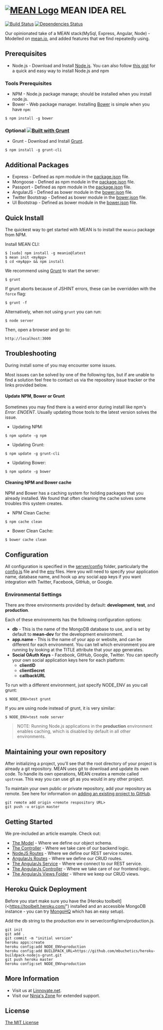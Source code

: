 # [![MEAN Logo](http://www.mean.io/img/logos/meanlogo.png)](http://mean.io/) MEAN IDEA REL

[![Build Status](https://travis-ci.org/linnovate/mean.png?branch=master)](https://travis-ci.org/linnovate/mean)
[![Dependencies Status](https://david-dm.org/linnovate/mean.png)](https://david-dm.org/linnovate/mean)

Our opinionated take of a MEAN stack(MySql, Express, Angular, Node) - Modelled on [mean.io](http://mean.io/), and added features that we find repeatedly using.

## Prerequisites
* Node.js - Download and Install [Node.js](http://www.nodejs.org/download/). You can also follow [this gist](https://gist.github.com/isaacs/579814) for a quick and easy way to install Node.js and npm

### Tools Prerequisites
* NPM - Node.js package manage; should be installed when you install node.js.
* Bower - Web package manager. Installing [Bower](http://bower.io/) is simple when you have `npm`:

```
$ npm install -g bower
```

### Optional [![Built with Grunt](https://cdn.gruntjs.com/builtwith.png)](http://gruntjs.com/)
* Grunt - Download and Install [Grunt](http://gruntjs.com).
```
$ npm install -g grunt-cli
```

## Additional Packages
* Express - Defined as npm module in the [package.json](package.json) file.
* Mongoose - Defined as npm module in the [package.json](package.json) file.
* Passport - Defined as npm module in the [package.json](package.json) file.
* AngularJS - Defined as bower module in the [bower.json](bower.json) file.
* Twitter Bootstrap - Defined as bower module in the [bower.json](bower.json) file.
* UI Bootstrap - Defined as bower module in the [bower.json](bower.json) file.

## Quick Install
  The quickest way to get started with MEAN is to install the `meanio` package from NPM.

  Install MEAN CLI:

    $ [sudo] npm install -g meanio@latest
    $ mean init <myApp>
    $ cd <myApp> && npm install

  We recommend using [Grunt](https://github.com/gruntjs/grunt-cli) to start the server:

    $ grunt

  If grunt aborts because of JSHINT errors, these can be overridden with the `force` flag:

    $ grunt -f

  Alternatively, when not using `grunt` you can run:

    $ node server

  Then, open a browser and go to:

    http://localhost:3000


## Troubleshooting
During install some of you may encounter some issues.

Most issues can be solved by one of the following tips, but if are unable to find a solution feel free to contact us via the repository issue tracker or the links provided below.

#### Update NPM, Bower or Grunt
Sometimes you may find there is a weird error during install like npm's *Error: ENOENT*. Usually updating those tools to the latest version solves the issue.

* Updating NPM:
```
$ npm update -g npm
```

* Updating Grunt:
```
$ npm update -g grunt-cli
```

* Updating Bower:
```
$ npm update -g bower
```

#### Cleaning NPM and Bower cache
NPM and Bower has a caching system for holding packages that you already installed.
We found that often cleaning the cache solves some troubles this system creates.

* NPM Clean Cache:
```
$ npm cache clean
```

* Bower Clean Cache:
```
$ bower cache clean
```


## Configuration
All configuration is specified in the [server/config](server/config/) folder, particularly the [config.js](server/config/config.js) file and the [env](server/config/env/) files. Here you will need to specify your application name, database name, and hook up any social app keys if you want integration with Twitter, Facebook, GitHub, or Google.

### Environmental Settings

There are three environments provided by default: __development__, __test__, and __production__.

Each of these environments has the following configuration options:

 * __db__ - This is the name of the MongoDB database to use, and is set by default to __mean-dev__ for the development environment.
* __app.name__ - This is the name of your app or website, and can be different for each environment. You can tell which environment you are running by looking at the TITLE attribute that your app generates.
* __Social OAuth Keys__ - Facebook, GitHub, Google, Twitter. You can specify your own social application keys here for each platform:
  * __clientID__
  * __clientSecret__
  * __callbackURL__

To run with a different environment, just specify NODE_ENV as you call grunt:

    $ NODE_ENV=test grunt

If you are using node instead of grunt, it is very similar:

    $ NODE_ENV=test node server

> NOTE: Running Node.js applications in the __production__ environment enables caching, which is disabled by default in all other environments.

## Maintaining your own repository
After initializing a project, you'll see that the root directory of your project is already a git repository. MEAN uses git to download and update its own code. To handle its own operations, MEAN creates a remote called `upstream`. This way you can use git as you would in any other project.

To maintain your own public or private repository, add your repository as remote. See here for information on [adding an existing project to GitHub](https://help.github.com/articles/adding-an-existing-project-to-github-using-the-command-line).

```
git remote add origin <remote respository URL>
git push -u origin master
```


## Getting Started
We pre-included an article example. Check out:

  * [The Model](packages/articles/server/models/article.js) - Where we define our object schema.
  * [The Controller](packages/articles/server/controllers/articles.js) - Where we take care of our backend logic.
  * [NodeJS Routes](packages/articles/server/routes/articles.js) - Where we define our REST service routes.
  * [AngularJs Routes](packages/articles/public/routes/articles.js) - Where we define our CRUD routes.
  * [The AngularJs Service](packages/articles/public/services/articles.js) - Where we connect to our REST service.
  * [The AngularJs Controller](packages/articles/public/controllers/articles.js) - Where we take care of  our frontend logic.
  * [The AngularJs Views Folder](packages/articles/public/views) - Where we keep our CRUD views.

## Heroku Quick Deployment
Before you start make sure you have the [Heroku toolbelt](<https://toolbelt.heroku.com/")
installed and an accessible MongoDB instance - you can try [MongoHQ](http://www.mongohq.com/)
which has an easy setup).

Add the db string to the production env in server/config/env/production.js.

```
git init
git add .
git commit -m "initial version"
heroku apps:create
heroku config:add NODE_ENV=production
heroku config:add BUILDPACK_URL=https://github.com/mbuchetics/heroku-buildpack-nodejs-grunt.git
git push heroku master
heroku config:set NODE_ENV=production
```

## More Information
  * Visit us at [Linnovate.net](http://www.linnovate.net/).
  * Visit our [Ninja's Zone](http://www.meanleanstartupmachine.com/) for extended support.

## License
[The MIT License](http://opensource.org/licenses/MIT)
